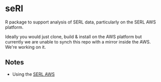 # seRl

R package to support analysis of SERL data, particularly on the SERL AWS platform.

Ideally you would just clone, build & install on the AWS platform but currently we are unable to synch this repo with a mirror inside the AWS. We're working on it.

## Notes

 * Using the [SERL AWS](notes/aws.md)

